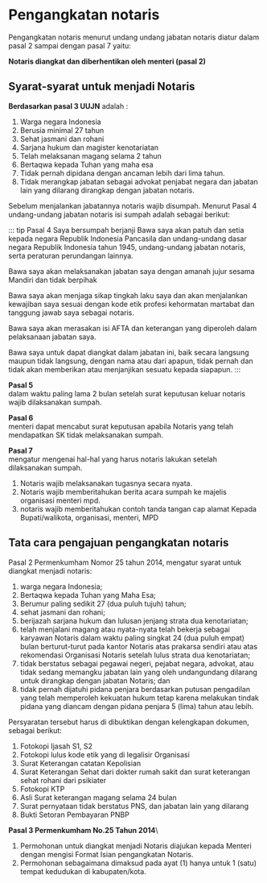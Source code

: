 # Pengangkatan notaris

Pengangkatan notaris menurut undang undang jabatan notaris diatur dalam pasal 2 sampai dengan pasal 7 yaitu:

**Notaris diangkat dan diberhentikan oleh menteri (pasal 2)**

## Syarat-syarat untuk menjadi Notaris

__Berdasarkan pasal 3 UUJN__ adalah :
1. Warga negara Indonesia
2. Berusia minimal 27 tahun
3. Sehat jasmani dan rohani
4. Sarjana hukum dan magister kenotariatan
5. Telah melaksanan magang selama 2 tahun
6. Bertaqwa kepada Tuhan yang maha esa
7. Tidak pernah dipidana dengan ancaman lebih dari lima tahun.
8. Tidak merangkap jabatan sebagai advokat penjabat negara dan jabatan lain yang dilarang dirangkap dengan jabatan notaris.

Sebelum menjalankan jabatannya notaris wajib disumpah. Menurut Pasal 4 undang-undang jabatan notaris isi sumpah adalah sebagai berikut:

::: tip Pasal 4
Saya bersumpah berjanji
Bawa saya akan patuh dan setia kepada negara Republik Indonesia Pancasila dan undang-undang dasar negara Republik Indonesia tahun 1945, undang-undang jabatan notaris, serta peraturan perundangan lainnya.

Bawa saya akan melaksanakan jabatan saya dengan amanah jujur sesama Mandiri dan tidak berpihak

Bawa saya akan menjaga sikap tingkah laku saya dan akan menjalankan kewajiban saya sesuai dengan kode etik profesi kehormatan martabat dan tanggung jawab saya sebagai notaris.

Bawa saya akan merasakan isi AFTA dan keterangan yang diperoleh dalam pelaksanaan jabatan saya.

Bawa saya untuk dapat diangkat dalam jabatan ini, baik secara langsung maupun tidak langsung, dengan nama atau dari apapun, tidak pernah dan tidak akan memberikan atau menjanjikan sesuatu kepada siapapun.
:::

__Pasal 5__\
dalam waktu paling lama 2 bulan setelah surat keputusan keluar notaris wajib dilaksanakan sumpah.

__Pasal 6__\
menteri dapat mencabut surat keputusan apabila Notaris yang telah mendapatkan SK tidak melaksanakan sumpah.

__Pasal 7__\
mengatur mengenai hal-hal yang harus notaris lakukan setelah dilaksanakan sumpah.

1. Notaris wajib  melaksanakan tugasnya secara nyata.
2. Notaris wajib memberitahukan berita acara sumpah ke majelis organisasi menteri mpd.
3. notaris wajib memberitahukan contoh tanda tangan cap alamat Kepada Bupati/walikota, organisasi, menteri, MPD

## Tata cara pengajuan pengangkatan notaris

Pasal 2 Permenkumham Nomor 25 tahun 2014, mengatur syarat untuk diangkat menjadi notaris:
1. warga negara Indonesia; 
2. Bertaqwa kepada Tuhan yang Maha Esa; 
3. Berumur paling sedikit 27 (dua puluh tujuh) tahun;
4. sehat jasmani dan rohani;
5. berijazah sarjana hukum dan lulusan jenjang strata dua kenotariatan; 
6. telah menjalani magang atau nyata-nyata telah bekerja sebagai karyawan Notaris dalam waktu paling singkat 24 (dua puluh empat) bulan berturut-turut pada kantor Notaris atas prakarsa sendiri atau atas rekomendasi Organisasi Notaris setelah lulus strata dua kenotariatan; 
7. tidak berstatus sebagai pegawai negeri, pejabat negara, advokat, atau tidak sedang memangku jabatan lain yang oleh undangundang dilarang untuk dirangkap dengan jabatan Notaris; dan 
8. tidak pernah dijatuhi pidana penjara berdasarkan putusan pengadilan yang telah memperoleh kekuatan hukum tetap karena melakukan tindak pidana yang diancam dengan pidana penjara 5 (lima) tahun atau lebih.

Persyaratan tersebut harus di dibuktikan dengan kelengkapan dokumen, sebagai berikut:

1. Fotokopi Ijasah S1, S2
2. Fotokopi lulus kode etik yang di legalisir Organisasi
3. Surat Keterangan catatan Kepolisian
4. Surat Keterangan Sehat dari dokter rumah sakit dan surat keterangan sehat rohani dari psikiater
5. Fotokopi KTP
6. Asli Surat keterangan magang selama 24 bulan
7. Surat pernyataan tidak berstatus PNS, dan jabatan lain yang dilarang
8. Bukti Setoran Pembayaran PNBP

__Pasal 3 Permenkumham No.25 Tahun 2014__\
1. Permohonan untuk diangkat menjadi Notaris diajukan kepada Menteri dengan mengisi Format Isian pengangkatan Notaris. 
2. Permohonan sebagaimana dimaksud pada ayat (1) hanya untuk 1 (satu) tempat kedudukan di kabupaten/kota.
